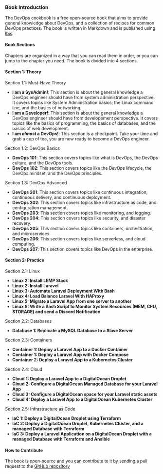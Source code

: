 ### Book Introduction

The DevOps cookbook is a free open-source book that aims to provide general knowledge about DevOps, and a collection of recipes for common DevOps practices. The book is written in Markdown and is published using [Ibis](https://github.com/themsaid/ibis).

#### Book Sections

Chapters are organized in a way that you can read them in order, or you can jump to the chapter you need. The book is divided into 4 sections.

#### Section 1: Theory

Section 1.1: Must-Have Theory
- **I am a SysAdmin!**: This section is about the general knowledge a DevOps engineer should have from system administration perspective. It covers topics like System Administration basics, the Linux command line, and the basics of networking.
- **I am a Developer!**: This section is about the general knowledge a DevOps engineer should have from developement perspective. It covers topics like the basics of programming, the basics of databases, and the basics of web development.
- **I am *almost* a DevOps!**: This section is a checkpoint. Take your time and grab a cup of tea, you are now ready to become a DevOps engineer.

Section 1.2: DevOps Basics
- **DevOps 101**: This section covers topics like what is DevOps, the DevOps culture, and the DevOps tools.
- **DevOps 102**: This section covers topics like the DevOps lifecycle, the DevOps mindset, and the DevOps principles.

Section 1.3: DevOps Advanced
- **DevOps 201**: This section covers topics like continuous integration, continuous delivery, and continuous deployment.
- **DevOps 202**: This section covers topics like infrastructure as code, and configuration management.
- **DevOps 203**: This section covers topics like monitoring, and logging.
- **DevOps 204**: This section covers topics like security, and disaster recovery.
- **DevOps 205**: This section covers topics like containers, orchestration, and microservices.
- **DevOps 206**: This section covers topics like serverless, and cloud computing.
- **DevOps 207**: This section covers topics like DevOps in the enterprise.

#### Section 2: Practice

Section 2.1: Linux
- **Linux 2: Install LEMP Stack**
- **Linux 2: Install Laravel**
- **Linux 3: Automate Laravel Deployment With Bash**
- **Linux 4: Load Balance Laravel With HAProxy**
- **Linux 5: Migrate a Laravel App from one server to another**
- **Linux 6: Write a Bash Script to Monitor System Resources (MEM, CPU, STORAGE) and send a Discord Notification**

Section 2.2: Databases
- **Database 1: Replicate a MySQL Database to a Slave Server**

Section 2.3: Containers
- **Container 1: Deploy a Laravel App to a Docker Container**
- **Container 1: Deploy a Laravel App with Docker Compose**
- **Container 2: Deploy a Laravel App to a Kubernetes Cluster**

Section 2.4: Cloud
- **Cloud 1: Deploy a Laravel App to a DigitalOcean Droplet**
- **Cloud 2: Configure a DigitalOcean Managed Database for your Laravel App**
- **Cloud 3: Configure a DigitalOcean space for your Laravel static assets**
- **Cloud 4: Deploy a Laravel App to a DigitalOcean Kubernetes Cluster**

Section 2.5: Infrastructure as Code
- **IaC 1: Deploy a DigitalOcean Droplet using Terraform**
- **IaC 2: Deploy a DigitalOcean Droplet, Kubernetes Cluster, and a managed Database with Terraform**
- **IaC 3: Deploy a Laravel Application on a DigitalOcean Droplet with a managed Database with Terraform and Ansible**


#### How to Contribute

The book is open-source and you can contribute to it by sending a pull request to the [GitHub repository](https://github.com/denctl/devops-cookbook)